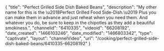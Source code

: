 {
    "title": "Perfect Grilled Side Dish   Baked Beans",
    "description": "My other name for this is the \u2018Perfect Grilled Food Side-Dish.\u2019 Plus you can make them in advance and just reheat when you need them.  And whatever you do, be sure to keep in the chipotles as they add a beautiful smokiness.",
    "channelid": "6410335",
    "videoid": "66208192",
    "date_created": "1466103246",
    "date_modified": "1466803342",
    "type": "captivate",
    "layout": "channelVideo",
    "url": "\/cooking\/perfect-grilled-side-dish-baked-beans\/6410335-66208192"
}